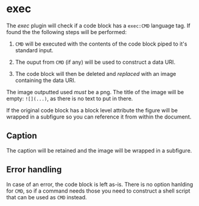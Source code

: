 # exec

The *exec* plugin will check if a code block has a `exec:CMD` language tag. If found the
the following steps will be performed:

1. `CMD` will be executed with the contents of the code block piped to it's standard input.

1. The ouput from `CMD` (if any) will be used to construct a data URI.

1. The code block will then be deleted and *replaced* with an image containing the data URI.

The image outputted used *must* be a png. The title of the image will be empty: `![](...)`, as there
is no text to put in there.

If the original code block has a block level attribute the figure will be wrapped in a subfigure so
you can reference it from within the document.

## Caption

The caption will be retained and the image will be wrapped in a subfigure.

## Error handling

In case of an error, the code block is left as-is. There is no option hanlding for `CMD`, so if a
command needs those you need to construct a shell script that can be used as `CMD` instead.
